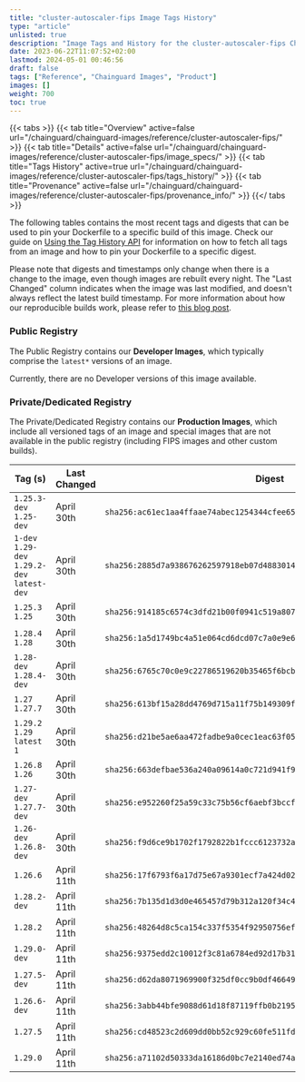 ```yaml
---
title: "cluster-autoscaler-fips Image Tags History"
type: "article"
unlisted: true
description: "Image Tags and History for the cluster-autoscaler-fips Chainguard Image"
date: 2023-06-22T11:07:52+02:00
lastmod: 2024-05-01 00:46:56
draft: false
tags: ["Reference", "Chainguard Images", "Product"]
images: []
weight: 700
toc: true
---
```


{{< tabs >}}
{{< tab title="Overview" active=false url="/chainguard/chainguard-images/reference/cluster-autoscaler-fips/" >}}
{{< tab title="Details" active=false url="/chainguard/chainguard-images/reference/cluster-autoscaler-fips/image_specs/" >}}
{{< tab title="Tags History" active=true url="/chainguard/chainguard-images/reference/cluster-autoscaler-fips/tags_history/" >}}
{{< tab title="Provenance" active=false url="/chainguard/chainguard-images/reference/cluster-autoscaler-fips/provenance_info/" >}}
{{</ tabs >}}

The following tables contains the most recent tags and digests that can be used to pin your Dockerfile to a specific build of this image. Check our guide on [Using the Tag History API](/chainguard/chainguard-images/using-the-tag-history-api/) for information on how to fetch all tags from an image and how to pin your Dockerfile to a specific digest.

Please note that digests and timestamps only change when there is a change to the image, even though images are rebuilt every night. The "Last Changed" column indicates when the image was last modified, and doesn't always reflect the latest build timestamp. For more information about how our reproducible builds work, please refer to [this blog post](https://www.chainguard.dev/unchained/reproducing-chainguards-reproducible-image-builds).

### Public Registry
The Public Registry contains our **Developer Images**, which typically comprise the `latest*` versions of an image.

Currently, there are no Developer versions of this image available.

### Private/Dedicated Registry
The Private/Dedicated Registry contains our **Production Images**, which include all versioned tags of an image and special images that are not available in the public registry (including FIPS images and other custom builds).

| Tag (s)                                       | Last Changed | Digest                                                                    |
|-----------------------------------------------|--------------|---------------------------------------------------------------------------|
|  `1.25.3-dev` `1.25-dev`                      | April 30th   | `sha256:ac61ec1aa4ffaae74abec1254344cfee659ca9cee6751b187266049bbeeabbef` |
|  `1-dev` `1.29-dev` `1.29.2-dev` `latest-dev` | April 30th   | `sha256:2885d7a938676262597918eb07d48830148966a4510feb01d8910c2754fdf669` |
|  `1.25.3` `1.25`                              | April 30th   | `sha256:914185c6574c3dfd21b00f0941c519a8074609bae2a23cd26e6ddc78da2edb21` |
|  `1.28.4` `1.28`                              | April 30th   | `sha256:1a5d1749bc4a51e064cd6dcd07c7a0e9e61fa5da1bf21ddbbec5a834e4af161c` |
|  `1.28-dev` `1.28.4-dev`                      | April 30th   | `sha256:6765c70c0e9c22786519620b35465f6bcb844c4d6bd5be04cfec1bf39dfc1dfc` |
|  `1.27` `1.27.7`                              | April 30th   | `sha256:613bf15a28dd4769d715a11f75b149309f4b4eec0014138942e622b40ec6ec88` |
|  `1.29.2` `1.29` `latest` `1`                 | April 30th   | `sha256:d21be5ae6aa472fadbe9a0cec1eac63f059e7ea31b3a2acd21d418de90dca4ac` |
|  `1.26.8` `1.26`                              | April 30th   | `sha256:663defbae536a240a09614a0c721d941f95ff658547e3b09dbeba9b6f3305de0` |
|  `1.27-dev` `1.27.7-dev`                      | April 30th   | `sha256:e952260f25a59c33c75b56cf6aebf3bccf38c858814205bb4ed84ff38f09fed2` |
|  `1.26-dev` `1.26.8-dev`                      | April 30th   | `sha256:f9d6ce9b1702f1792822b1fccc6123732afa1b976a389a9dc79c8cc9d5e7ec32` |
|  `1.26.6`                                     | April 11th   | `sha256:17f6793f6a17d75e67a9301ecf7a424d02d54ae6eda0bcbf49c1f41c8792d0e0` |
|  `1.28.2-dev`                                 | April 11th   | `sha256:7b135d1d3d0e465457d79b312a120f34c4ff13429cce20bab8961e3b97228aea` |
|  `1.28.2`                                     | April 11th   | `sha256:48264d8c5ca154c337f5354f92950756ef7e1125c1d9e7f0afdd703c38e11e2d` |
|  `1.29.0-dev`                                 | April 11th   | `sha256:9375edd2c10012f3c81a6784ed92d17b312e530442165330c78c4f08956ff81b` |
|  `1.27.5-dev`                                 | April 11th   | `sha256:d62da8071969900f325df0cc9b0df46649e2c94e05671f9d478f789ceb4c79ab` |
|  `1.26.6-dev`                                 | April 11th   | `sha256:3abb44bfe9088d61d18f87119ffb0b2195dbac1e7820a88018333afac715245e` |
|  `1.27.5`                                     | April 11th   | `sha256:cd48523c2d609dd0bb52c929c60fe511fd1bf150a5cf218885ecde419d7058bf` |
|  `1.29.0`                                     | April 11th   | `sha256:a71102d50333da16186d0bc7e2140ed74a98a84090c4aa762ac96afc52b2b5f4` |

